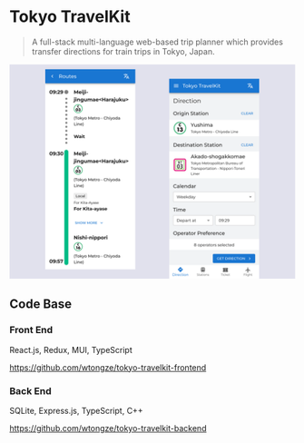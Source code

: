 # Tokyo TravelKit

> A full-stack multi-language web-based trip planner which provides transfer directions for train trips in Tokyo, Japan.

![Cover](img/cover.png)

## Code Base

### Front End

React.js, Redux, MUI, TypeScript

<https://github.com/wtongze/tokyo-travelkit-frontend>

### Back End

SQLite, Express.js, TypeScript, C++

<https://github.com/wtongze/tokyo-travelkit-backend>
